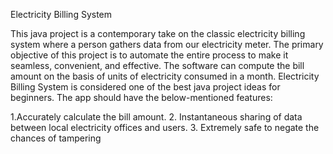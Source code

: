 Electricity Billing System

This java project is a contemporary take on the
classic electricity billing system where a person
gathers data from our electricity meter.
The primary objective of this project is to
automate the entire process to make it seamless,
convenient, and effective. The software can
compute the bill amount on the basis of units of
electricity consumed in a month.
 Electricity Billing System is considered one of the
best java project ideas for beginners. The app
should have the below-mentioned features:

1.Accurately calculate the bill amount.
2. Instantaneous sharing of data between local
electricity offices and users.
3. Extremely safe to negate the chances of
tampering
